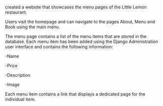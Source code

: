 created a website that showcases the menu pages of the Little Lemon restaurant.

Users visit the homepage and can navigate to the pages About, Menu and Book using the main menu. 

The menu page contains a list of the menu items that are stored in the database. Each menu item has been added using the Django Administration user interface and contains the following information:

-Name

-Price

-Description

-Image

Each menu item contains a link that displays a dedicated page for the individual item.
